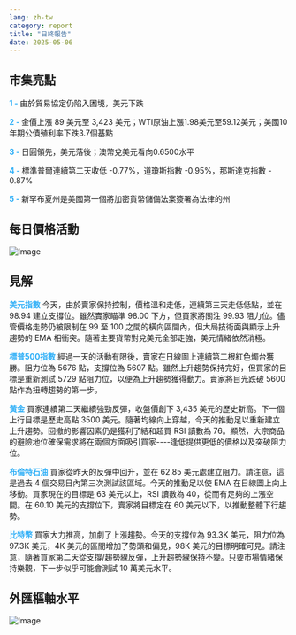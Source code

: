 ```yaml
---
lang: zh-tw
category: report
title: "日終報告"
date: 2025-05-06
---
```



<h2>市集亮點</h2>
<strong style="color: #2caef7;">1 - </strong> 由於貿易協定仍陷入困境，美元下跌

<strong style="color: #2caef7;">2 - </strong> 金價上漲 89 美元至 3,423 美元；WTI原油上漲1.98美元至59.12美元；美國10年期公債殖利率下跌3.7個基點

<strong style="color: #2caef7;">3 - </strong> 日圓領先，美元落後；澳幣兌美元看向0.6500水平

<strong style="color: #2caef7;">4 - </strong> 標準普爾連續第二天收低 -0.77%，道瓊斯指數 -0.95%，那斯達克指數 - 0.87%

<strong style="color: #2caef7;">5 - </strong> 新罕布夏州是美國第一個將加密貨幣儲備法案簽署為法律的州



<h2>每日價格活動</h2>
<img src="https://markleighedu.github.io/img/May-2025/06-May-2025/price.jpg" alt="Image"/>

<h2>見解</h2>
<strong style="color: #2caef7;">美元指數</strong> 今天，由於賣家保持控制，價格溫和走低，連續第三天走低低點，並在 98.94 建立支撐位。雖然賣家瞄準 98.00 下方，但買家將關注 99.93 阻力位。儘管價格走勢仍被限制在 99 至 100 之間的橫向區間內，但大局技術面與顯示上升趨勢的 EMA 相衝突。隨著主要貨幣對兌美元全部走強，美元情緒依然消極。

<strong style="color: #2caef7;">標普500指數</strong> 經過一天的活動有限後，賣家在日線圖上連續第二根紅色燭台獲勝。阻力位為 5676 點，支撐位為 5607 點。雖然上升趨勢保持完好，但買家的目標是重新測試 5729 點阻力位，以便為上升趨勢獲得動力。賣家將目光跌破 5600 點作為扭轉趨勢的第一步。 

<strong style="color: #2caef7;">黃金</strong> 買家連續第二天繼續強勁反彈，收盤價創下 3,435 美元的歷史新高。下一個上行目標是歷史高點 3500 美元。隨著均線向上穿越，今天的推動足以重新建立上升趨勢。回撤的影響因素仍是獲利了結和超買 RSI 讀數為 76。顯然，大宗商品的避險地位確保需求將在兩個方面吸引買家----逢低提供更低的價格以及突破阻力位。

<strong style="color: #2caef7;">布倫特石油</strong> 買家從昨天的反彈中回升，並在 62.85 美元處建立阻力。請注意，這是過去 4 個交易日內第三次測試該區域。今天的推動足以使 EMA 在日線圖上向上移動。買家現在的目標是 63 美元以上，RSI 讀數為 40，從而有足夠的上漲空間。在 60.10 美元的支撐位下，賣家將目標定在 60 美元以下，以推動整體下行趨勢。

<strong style="color: #2caef7;">比特幣</strong> 買家大力推高，加劇了上漲趨勢。今天的支撐位為 93.3K 美元，阻力位為 97.3K 美元，4K 美元的區間增加了勢頭和偏見，98K 美元的目標明確可見。請注意，隨著買家第二天從支撐/趨勢線反彈，上升趨勢線保持不變。只要市場情緒保持樂觀，下一步似乎可能會測試 10 萬美元水平。 



<h2>外匯樞軸水平</h2>
<img src="https://markleighedu.github.io/img/May-2025/06-May-2025/pivot.jpg" alt="Image"/>